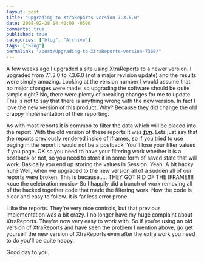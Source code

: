 ```yaml
---
layout: post
title: "Upgrading to XtraReports version 7.3.6.0"
date: 2008-02-28 14:40:00 -0500
comments: true
published: true
categories: ["blog", "Archive"]
tags: ["Blog"]
permalink: "/post/Upgrading-to-XtraReports-version-7360/"
---
```

<!-- more -->



<p>A few weeks ago I upgraded a site using XtraReports to a newer version. I upgraded from 7.1.3.0 to 7.3.6.0 (not a major revision update) and the results were simply amazing. Looking at the version number I would assume that no major changes were made, so upgrading the software should be quite simple right? No, there were plenty of breaking changes for me to update. This is not to say that there is anything wrong with the new version. In fact I love the new version of this product. Why? Because they did change the old crappy implementation of their reporting.</p>
<p>As with most reports it is common to filter the data which will be placed into the report. With the old version of these reports it was <em><strong><span style="text-decoration: underline;">fun</span></strong></em>. Lets just say that the reports previously rendered inside of iframes, so if you tried to use paging in the report it would not be a postback. You'll lose your filter values if you page. OK so you need to have your filtering work whether it is a postback or not, so you need to store it in some form of saved state that will work. Basically you end up storing the values in Session. Yeah. A bit hacky huh? Well, when we upgraded to the new version all of a sudden all of our reports were broken. This is because..... THEY GOT RID OF THE IFRAME!!!! &lt;cue the celebration music&gt; So I happily did a bunch of work removing all of the hacked together code that made the filtering work. Now the code is clear and easy to follow. It is far less error prone.</p>
<p>I like the reports. They're very nice controls, but that previous implementation was a bit crazy. I no longer have my huge complaint about XtraReports. They're now very easy to work with. So if you're using an old version of XtraReports and have seen the problem I mention above, go get yourself the new version of XtraReports even after the extra work you need to do you'll be quite happy.</p>
<p>Good day to you.</p>
